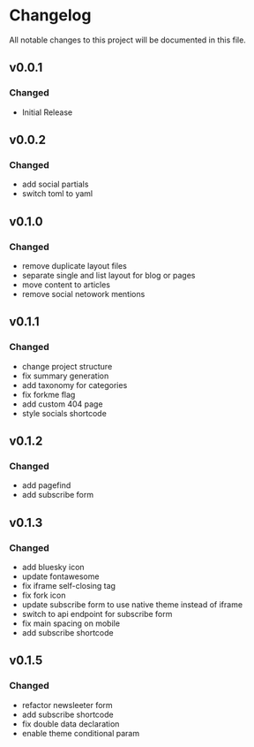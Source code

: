 # Changelog

All notable changes to this project will be documented in this file.

## v0.0.1

### Changed

- Initial Release

## v0.0.2

### Changed

- add social partials
- switch toml to yaml

## v0.1.0

### Changed

- remove duplicate layout files
- separate single and list layout for blog or pages
- move content to articles
- remove social netowork mentions

## v0.1.1

### Changed

- change project structure
- fix summary generation
- add taxonomy for categories
- fix forkme flag
- add custom 404 page
- style socials shortcode

## v0.1.2

### Changed

- add pagefind
- add subscribe form

## v0.1.3

### Changed

- add bluesky icon
- update fontawesome
- fix iframe self-closing tag
- fix fork icon
- update subscribe form to use native theme instead of iframe
- switch to api endpoint for subscribe form
- fix main spacing on mobile
- add subscribe shortcode

## v0.1.5

### Changed

- refactor newsleeter form
- add subscribe shortcode
- fix double data declaration
- enable theme conditional param
